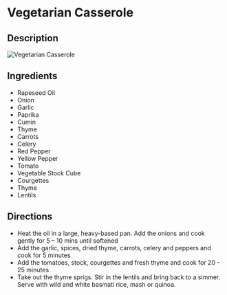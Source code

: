 # Vegetarian Casserole

## Description
![Vegetarian Casserole](https://www.themealdb.com/images/media/meals/vptwyt1511450962.jpg "Vegetarian Casserole")

## Ingredients
- Rapeseed Oil
- Onion
- Garlic
- Paprika
- Cumin
- Thyme
- Carrots
- Celery
- Red Pepper
- Yellow Pepper
- Tomato
- Vegetable Stock Cube
- Courgettes
- Thyme
- Lentils

## Directions
- Heat the oil in a large, heavy-based pan. Add the onions and cook gently for 5 – 10 mins until softened
- Add the garlic, spices, dried thyme, carrots, celery and peppers and cook for 5 minutes
- Add the tomatoes, stock, courgettes and fresh thyme and cook for 20 - 25 minutes
- Take out the thyme sprigs. Stir in the lentils and bring back to a simmer. Serve with wild and white basmati rice, mash or quinoa.
